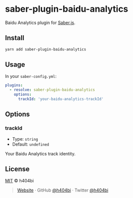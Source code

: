 # saber-plugin-baidu-analytics

Baidu Analytics plugin for [Saber.js](https://saberjs.org/).

## Install

```bash
yarn add saber-plugin-baidu-analytics
```

## Usage

In your `saber-config.yml`:

```yml
plugins:
  - resolve: saber-plugin-baidu-analytics
    options:
      trackId: 'your-baidu-analytics-trackId'
```

## Options

### trackId

- Type: `string`
- Default: `undefined`

Your Baidu Analytics track identity.


## License

[MIT](LICENSE) © h404bi

> [Website](https://www.h404bi.com) · GitHub [@h404bi](https://github.com/h404bi) · Twitter [@h404bi](https://twitter.com/h404bi)
